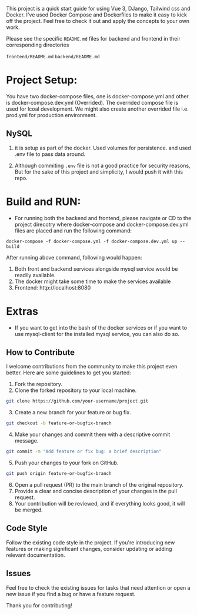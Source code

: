 This project is a quick start guide for using Vue 3, DJango, Tailwind css and Docker. I've used Docker Compose and Dockerfiles to make it easy to kick off the project. Feel free to check it out and apply the concepts to your own work.

Please see the specific `README.md` files for backend and frontend in their corresponding directories

`frontend/README.md`
`backend/README.md`

# Project Setup:

You have two docker-compose files, one is docker-compose.yml and other is docker-compose.dev.yml (Overrided). The overrided compose file is used for lcoal development. We might also create another overrided file i.e. prod.yml for production environment.

## NySQL

1. it is setup as part of the docker. Used volumes for persistence. and used .env file to pass data around.

2. Although commiting `.env` file is not a good practice for security reasons, But for the sake of this project and simplicity, I would push it with this repo.


# Build and RUN:

- For running both the backend and frontend, please navigate or CD to the project direcotry where docker-compose and docker-compose.dev.yml files are placed and run the following command:

```
docker-compose -f docker-compose.yml -f docker-compose.dev.yml up --build
```

After running above command, following would happen:

1. Both front and backend services alongside mysql service would be readily available.
2. The docker might take some time to make the services available
3. Frontend: http://localhost:8080


# Extras
- If you want to get into the bash of the docker services or if you want to use mysql-client for the installed mysql service, you can also do so.


## How to Contribute

I welcome contributions from the community to make this project even better. Here are some guidelines to get you started:

1. Fork the repository.
2. Clone the forked repository to your local machine.

```bash
git clone https://github.com/your-username/project.git
```

3. Create a new branch for your feature or bug fix.
```bash
git checkout -b feature-or-bugfix-branch
```

4. Make your changes and commit them with a descriptive commit message.
```bash
git commit -m "Add feature or fix bug: a brief description"
```

5. Push your changes to your fork on GitHub.
```bash
git push origin feature-or-bugfix-branch
```

6. Open a pull request (PR) to the main branch of the original repository.
7. Provide a clear and concise description of your changes in the pull request.
8. Your contribution will be reviewed, and if everything looks good, it will be merged.

## Code Style
Follow the existing code style in the project. If you're introducing new features or making significant changes, consider updating or adding relevant documentation.

## Issues
Feel free to check the existing issues for tasks that need attention or open a new issue if you find a bug or have a feature request.

Thank you for contributing!

